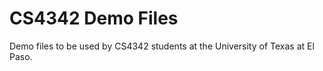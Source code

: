 # CS4342 Demo Files

Demo files to be used by CS4342 students at the University of Texas at El Paso.
